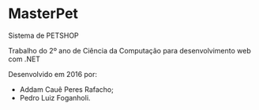 # MasterPet
Sistema de PETSHOP

Trabalho do 2º ano de Ciência da Computação para desenvolvimento web com .NET

Desenvolvido em 2016 por:
 - Addam Cauê Peres Rafacho;
 - Pedro Luiz Foganholi.
